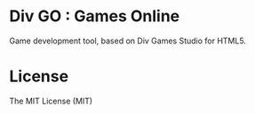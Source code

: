 # Div GO : Games Online
Game development tool, based on Div Games Studio for HTML5.

# License
The MIT License (MIT)


